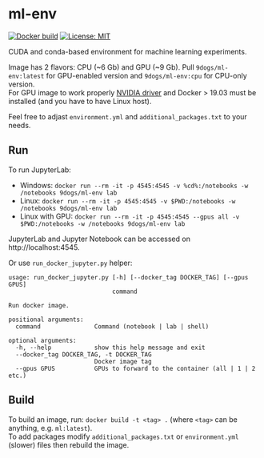# ml-env

[![Docker build](https://img.shields.io/docker/cloud/automated/9dogs/ml-env)](https://hub.docker.com/r/9dogs/ml-env) 
[![License: MIT](https://img.shields.io/github/license/9dogs/ml-env)](https://choosealicense.com/licenses/mit/)

CUDA and conda-based environment for machine learning experiments. 

Image has 2 flavors: CPU (~6 Gb) and GPU (~9 Gb).
Pull `9dogs/ml-env:latest` for GPU-enabled version and `9dogs/ml-env:cpu` for CPU-only version.\
For GPU image to work properly [NVIDIA driver](https://github.com/NVIDIA/nvidia-docker#quickstart) and Docker > 19.03 
must be installed (and you have to have Linux host).

Feel free to adjast `environment.yml` and `additional_packages.txt` to your needs.

## Run
To run JupyterLab:
- Windows: `docker run --rm -it -p 4545:4545 -v %cd%:/notebooks -w /notebooks 9dogs/ml-env lab`
- Linux: `docker run --rm -it -p 4545:4545 -v $PWD:/notebooks -w /notebooks 9dogs/ml-env lab`
- Linux with GPU: `docker run --rm -it -p 4545:4545 --gpus all -v $PWD:/notebooks -w /notebooks 9dogs/ml-env lab`

JupyterLab and Jupyter Notebook can be accessed on http://localhost:4545.

Or use `run_docker_jupyter.py` helper:
```
usage: run_docker_jupyter.py [-h] [--docker_tag DOCKER_TAG] [--gpus GPUS]
                             command

Run docker image.

positional arguments:
  command               Command (notebook | lab | shell)

optional arguments:
  -h, --help            show this help message and exit
  --docker_tag DOCKER_TAG, -t DOCKER_TAG
                        Docker image tag
  --gpus GPUS           GPUs to forward to the container (all | 1 | 2 etc.)
```

## Build
To build an image, run: `docker build -t <tag> .` (where `<tag>` can be anything, e.g. `ml:latest`). \
To add packages modify `additional_packages.txt` or `environment.yml` (slower) files then rebuild the image.
